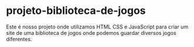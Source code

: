 # projeto-biblioteca-de-jogos

Este é nosso projeto onde utilizamos HTML CSS e JavaScript para criar um site de uma biblioteca de jogos onde podemos guardar diversos jogos diferentes.

